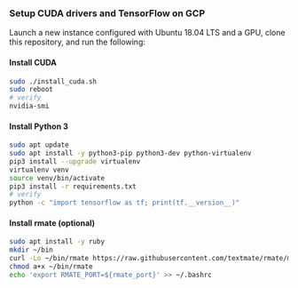 ### Setup CUDA drivers and TensorFlow on GCP

Launch a new instance configured with Ubuntu 18.04 LTS and a GPU, clone this repository, and run the following:
#### Install CUDA
```bash
sudo ./install_cuda.sh
sudo reboot
# verify
nvidia-smi
```

#### Install Python 3
```bash
sudo apt update
sudo apt install -y python3-pip python3-dev python-virtualenv
pip3 install --upgrade virtualenv
virtualenv venv
source venv/bin/activate
pip3 install -r requirements.txt
# verify
python -c "import tensorflow as tf; print(tf.__version__)"
```

#### Install rmate (optional)
```bash
sudo apt install -y ruby
mkdir ~/bin
curl -Lo ~/bin/rmate https://raw.githubusercontent.com/textmate/rmate/master/bin/rmate
chmod a+x ~/bin/rmate
echo 'export RMATE_PORT=${rmate_port}' >> ~/.bashrc
```
